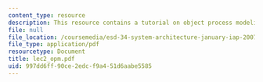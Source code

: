 ```yaml
---
content_type: resource
description: This resource contains a tutorial on object process modeling.
file: null
file_location: /coursemedia/esd-34-system-architecture-january-iap-2007/997dd6ff90ce2edcf9a451d6aabe5585_lec2_opm.pdf
file_type: application/pdf
resourcetype: Document
title: lec2_opm.pdf
uid: 997dd6ff-90ce-2edc-f9a4-51d6aabe5585
---
```

